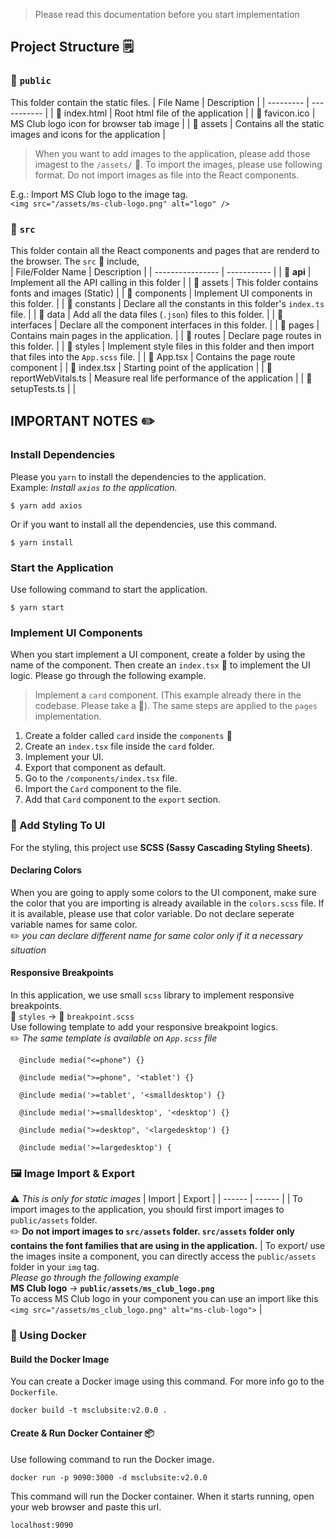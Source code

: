 > Please read this documentation before you start implementation

## Project Structure :spiral_notepad:

### :open_file_folder: `public` 
This folder contain the static files. 
| File Name | Description |
| --------- | ----------- |
| :page_facing_up: index.html | Root html file of the application |
| :page_facing_up: favicon.ico | MS Club logo icon for browser tab image |
| :file_folder: assets | Contains all the static images and icons for the application |
> When you want to add images to the application, please add those imagest to the `/assets/` :file_folder:. To import the images, please use following format. Do not import images as file into the React components.

E.g.: Import MS Club logo to the image tag. \
`<img src="/assets/ms-club-logo.png" alt="logo" />`

### :open_file_folder: `src` 
This folder contain all the React components and pages that are renderd to the browser. The `src` :open_file_folder: include, \
| File/Folder Name | Description |
| ---------------- | ----------- |
| :file_folder: **api** | Implement all the API calling in this folder |
| :file_folder: assets | This folder contains fonts and images (Static) |
| :file_folder: components | Implement UI components in this folder. |
| :file_folder: constants | Declare all the constants in this folder's `index.ts` file. |
| :file_folder: data | Add all the data files (`.json`) files to this folder. |
| :file_folder: interfaces | Declare all the component interfaces in this folder. |
| :file_folder: pages | Contains main pages in the application. |
| :file_folder: routes | Declare page routes in this folder. |
| :file_folder: styles | Implement style files in this folder and then import that files into the `App.scss` file. |
| :page_facing_up: App.tsx | Contains the page route component |
| :page_facing_up: index.tsx | Starting point of the application |
| :page_facing_up: reportWebVitals.ts | Measure real life performance of the application |
| :page_facing_up: setupTests.ts | |

## IMPORTANT NOTES :pencil2:
### Install Dependencies
Please you `yarn` to install the dependencies to the application. <br>
Example: *Install `axios` to the application.*
```
$ yarn add axios
``` 
Or if you want to install all the dependencies, use this command.
```
$ yarn install
```

### Start the Application
Use following command to start the application. 
``` 
$ yarn start 
```

### Implement UI Components
When you start implement a UI component, create a folder by using the name of the component. Then create an `index.tsx` :page_facing_up: to implement the UI logic. 
Please go through the following example. 
> Implement a `card` component. (This example already there in the codebase. Please take a :eyes:). The same steps are applied to the `pages` implementation.
1. Create a folder called `card` inside the `components` :open_file_folder:
2. Create an `index.tsx` file inside the `card` folder.
3. Implement your UI.
4. Export that component as default.
5. Go to the `/components/index.tsx` file.
6. Import the `Card` component to the file.
7. Add that `Card` component to the `export` section.

### :art: Add Styling To UI
For the styling, this project use **SCSS (Sassy Cascading Styling Sheets)**. <br>
#### Declaring Colors
When you are going to apply some colors to the UI component, make sure the color that you are 
importing is already available in the `colors.scss` file. If it is available, please use that 
color variable. Do not declare seperate variable names for same color.<br>
:pencil2: *you can declare different name for same color only if it a necessary situation*
#### Responsive Breakpoints
In this application, we use small `scss` library to implement responsive breakpoints.<br>
:file_folder: `styles` &rarr; :page_facing_up: `breakpoint.scss` <br>
Use following template to add your responsive breakpoint logics. <br>
:pencil2: *The same template is available on `App.scss` file*
```
  @include media("<=phone") {}

  @include media(">=phone", '<tablet') {}

  @include media('>=tablet', '<smalldesktop') {}

  @include media('>=smalldesktop', '<desktop') {}

  @include media(">=desktop", '<largedesktop') {}

  @include media('>=largedesktop') {
```
### :framed_picture: Image Import & Export
:warning: *This is only for static images*
| Import | Export |
| ------ | ------ |
| To import images to the application, you should first import images to `public/assets` folder. <br> :pencil2: **Do not import images to `src/assets` folder. `src/assets` folder only contains the font families that are using in the application.** | To export/ use the images insite a component, you can directly access the  `public/assets` folder in your `img` tag. <br>*Please go through the following example*  <br> **MS Club logo** &rarr; **`public/assets/ms_club_logo.png`** <br> To access MS Club logo in your component you can use an import like this <br>`<img src="/assets/ms_club_logo.png" alt="ms-club-logo">` |

### :whale: Using Docker 
#### Build the Docker Image
You can create a Docker image using this command. For more info go to the `Dockerfile`.
```
docker build -t msclubsite:v2.0.0 .
```
#### Create & Run Docker Container :package:
Use following command to run the Docker image. 
```
docker run -p 9090:3000 -d msclubsite:v2.0.0 
```
This command will run the Docker container. When it starts running, open your web browser and paste this url.
```
localhost:9090
```


